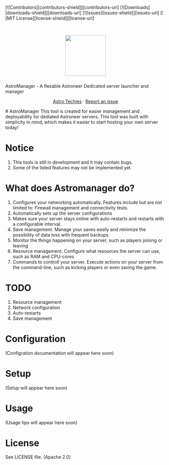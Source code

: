 [![Contributors][contributors-shield]][contributors-url]
[![Downloads][downloads-shield]][downloads-url]
[![Issues][issues-shield]][issues-url]
[![MIT License][license-shield]][license-url]

<br/>
<p align="center">
  <img src="tmp" width="128px">
  <h3 align="center"></h3>
      AstroManager - A flexable Astroneer Dedicated server launcher and manager
  <p align="center">
    <a href="https://github.com/ricky-davis/AstroLauncher/issues">Astro Techies</a>
    ·
    <a href="https://github.com/ricky-davis/AstroLauncher/issues">Report an issue</a>
  </p>
</p>
# AstroManager
This tool is created for easier management and deployability for dediated Astroneer servers. This tool was built with simplicity in mind, which makes it easier to start hosting your own server today!

# Notice
1. This tools is still in development and it may contain bugs.
2. Some of the listed features may not be implemented yet.

# What does Astromanager do?
1. Configures your networking automatically. Features include but are not limited to: Firewall management and connectivity tests.
2. Automatically sets up the server configurations
3. Makes sure your server stays online with auto-restarts and restarts with a configurable interval.
4. Save management. Manage your saves easily and minimize the possibility of data loss with frequent backups.
5. Monitor the things happening on your server, such as players joining or leaving
6. Resource management. Configure what resources the server can use, such as RAM and CPU-cores
7. Commands to controll your server. Execute actions on your server from the command-line, such as kicking players or even saving the game.

# TODO
1. Resource management
2. Network configuration
3. Auto-restarts
4. Save management

# Configuration
(Configration documentation will appear here soon)

# Setup
(Setup will appear here soon)

# Usage
(Usage tips will appear here soon)

# License
See LICENSE file. (Apache 2.0)
